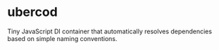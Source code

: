 # ubercod
Tiny JavaScript DI container that automatically resolves dependencies based on simple naming conventions.
